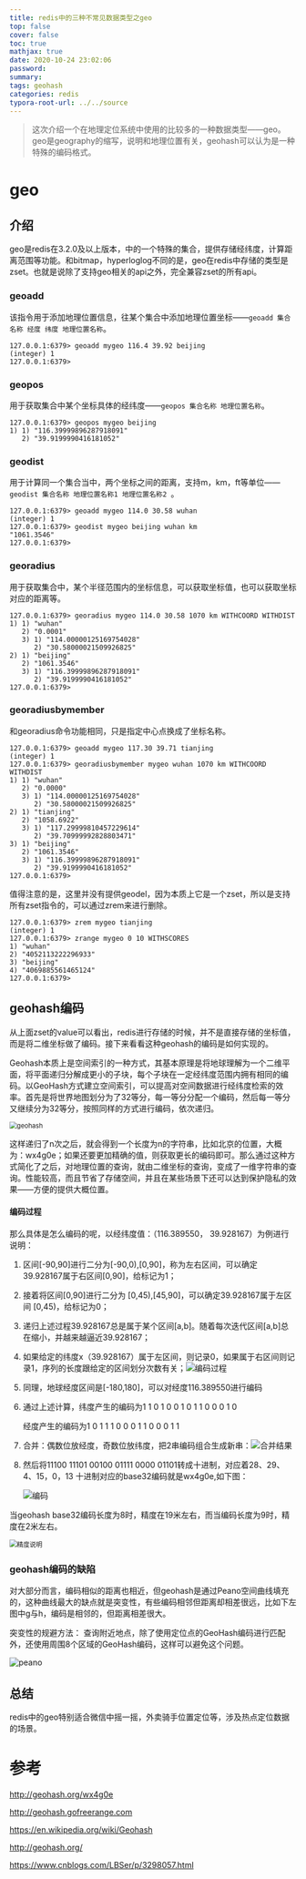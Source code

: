 ```yaml
---
title: redis中的三种不常见数据类型之geo
top: false
cover: false
toc: true
mathjax: true
date: 2020-10-24 23:02:06
password:
summary:
tags: geohash
categories: redis
typora-root-url: ../../source
---
```


>这次介绍一个在地理定位系统中使用的比较多的一种数据类型——geo。geo是geography的缩写，说明和地理位置有关，geohash可以认为是一种特殊的编码格式。

# geo

## 介绍

geo是redis在3.2.0及以上版本，中的一个特殊的集合，提供存储经纬度，计算距离范围等功能。和bitmap，hyperloglog不同的是，geo在redis中存储的类型是zset。也就是说除了支持geo相关的api之外，完全兼容zset的所有api。

### geoadd

该指令用于添加地理位置信息，往某个集合中添加地理位置坐标——`geoadd 集合名称 经度 纬度 地理位置名称`。

```
127.0.0.1:6379> geoadd mygeo 116.4 39.92 beijing
(integer) 1
127.0.0.1:6379> 
```

### geopos

用于获取集合中某个坐标具体的经纬度——`geopos 集合名称 地理位置名称`。

```
127.0.0.1:6379> geopos mygeo beijing
1) 1) "116.39999896287918091"
   2) "39.9199990416181052"
```

### geodist

用于计算同一个集合当中，两个坐标之间的距离，支持m，km，ft等单位——`geodist 集合名称 地理位置名称1 地理位置名称2 `。

```
127.0.0.1:6379> geoadd mygeo 114.0 30.58 wuhan
(integer) 1
127.0.0.1:6379> geodist mygeo beijing wuhan km
"1061.3546"
127.0.0.1:6379>
```

### georadius

用于获取集合中，某个半径范围内的坐标信息，可以获取坐标值，也可以获取坐标对应的距离等。

```
127.0.0.1:6379> georadius mygeo 114.0 30.58 1070 km WITHCOORD WITHDIST
1) 1) "wuhan"
   2) "0.0001"
   3) 1) "114.00000125169754028"
      2) "30.58000021509926825"
2) 1) "beijing"
   2) "1061.3546"
   3) 1) "116.39999896287918091"
      2) "39.9199990416181052"
127.0.0.1:6379>
```

### georadiusbymember

和georadius命令功能相同，只是指定中心点换成了坐标名称。

```
127.0.0.1:6379> geoadd mygeo 117.30 39.71 tianjing
(integer) 1
127.0.0.1:6379> georadiusbymember mygeo wuhan 1070 km WITHCOORD WITHDIST
1) 1) "wuhan"
   2) "0.0000"
   3) 1) "114.00000125169754028"
      2) "30.58000021509926825"
2) 1) "tianjing"
   2) "1058.6922"
   3) 1) "117.29999810457229614"
      2) "39.70999992828803471"
3) 1) "beijing"
   2) "1061.3546"
   3) 1) "116.39999896287918091"
      2) "39.9199990416181052"
127.0.0.1:6379>
```

值得注意的是，这里并没有提供geodel，因为本质上它是一个zset，所以是支持所有zset指令的，可以通过zrem来进行删除。

```
127.0.0.1:6379> zrem mygeo tianjing
(integer) 1
127.0.0.1:6379> zrange mygeo 0 10 WITHSCORES
1) "wuhan"
2) "4052113222296933"
3) "beijing"
4) "4069885561465124"
127.0.0.1:6379>
```

## geohash编码

从上面zset的value可以看出，redis进行存储的时候，并不是直接存储的坐标值，而是将二维坐标做了编码。接下来看看这种geohash的编码是如何实现的。

Geohash本质上是空间索引的一种方式，其基本原理是将地球理解为一个二维平面，将平面递归分解成更小的子块，每个子块在一定经纬度范围内拥有相同的编码。以GeoHash方式建立空间索引，可以提高对空间数据进行经纬度检索的效率。首先是将世界地图划分为了32等分，每一等分分配一个编码，然后每一等分又继续分为32等分，按照同样的方式进行编码，依次递归。

<img src="/images/17.png" alt="geohash" style="zoom:80%;" />

这样递归了n次之后，就会得到一个长度为n的字符串，比如北京的位置，大概为：wx4g0e；如果还要更加精确的值，则获取更长的编码即可。那么通过这种方式简化了之后，对地理位置的查询，就由二维坐标的查询，变成了一维字符串的查询。性能较高，而且节省了存储空间，并且在某些场景下还可以达到保护隐私的效果——方便的提供大概位置。

#### 编码过程

那么具体是怎么编码的呢，以经纬度值：（116.389550， 39.928167）为例进行说明：

1. 区间[-90,90]进行二分为[-90,0),[0,90]，称为左右区间，可以确定39.928167属于右区间[0,90]，给标记为1；
2. 接着将区间[0,90]进行二分为 [0,45),[45,90]，可以确定39.928167属于左区间 [0,45)，给标记为0；
3. 递归上述过程39.928167总是属于某个区间[a,b]。随着每次迭代区间[a,b]总在缩小，并越来越逼近39.928167；
4. 如果给定的纬度x（39.928167）属于左区间，则记录0，如果属于右区间则记录1，序列的长度跟给定的区间划分次数有关；![编码过程](/images/18.png)

5. 同理，地球经度区间是[-180,180]，可以对经度116.389550进行编码

6. 通过上述计算，纬度产生的编码为1 1 0 1 0 0 1 0 1 1 0 0 0 1 0

   经度产生的编码为1 0 1 1 1 0 0 0 1 1 0 0 0 1 1

7. 合并：偶数位放经度，奇数位放纬度，把2串编码组合生成新串：![合并结果](/images/19.png)

8. 然后将11100 11101 00100 01111 0000  01101转成十进制，对应着28、29、4、15，0，13 十进制对应的base32编码就是wx4g0e,如下图：

   ![编码](/images/20.png)

当geohash base32编码长度为8时，精度在19米左右，而当编码长度为9时，精度在2米左右。

<img src="/images/21.png" alt="精度说明" style="zoom:80%;" />

### geohash编码的缺陷

对大部分而言，编码相似的距离也相近，但geohash是通过Peano空间曲线填充的，这种曲线最大的缺点就是突变性，有些编码相邻但距离却相差很远，比如下左图中g与h，编码是相邻的，但距离相差很大。

突变性的规避方法：
查询附近地点，除了使用定位点的GeoHash编码进行匹配外，还使用周围8个区域的GeoHash编码，这样可以避免这个问题。

![peano](/images/22.png)

## 总结

redis中的geo特别适合微信中摇一摇，外卖骑手位置定位等，涉及热点定位数据的场景。

# 参考

http://geohash.org/wx4g0e

http://geohash.gofreerange.com

https://en.wikipedia.org/wiki/Geohash

http://geohash.org/

https://www.cnblogs.com/LBSer/p/3298057.html